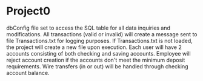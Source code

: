 # Project0

dbConfig file set to access the SQL table for all data inquiries and modifications.
All transactions (valid or invalid) will create a message sent to file Transactions.txt for logging purposes.
If Transactions.txt is not loaded, the project will create a new file upon execution.
Each user will have 2 accounts consisting of both checking and saving accounts.
Employee will reject account creation if the accounts don't meet the minimum deposit requirements.
Wire transfers (in or out) will be handled through checking account balance.
